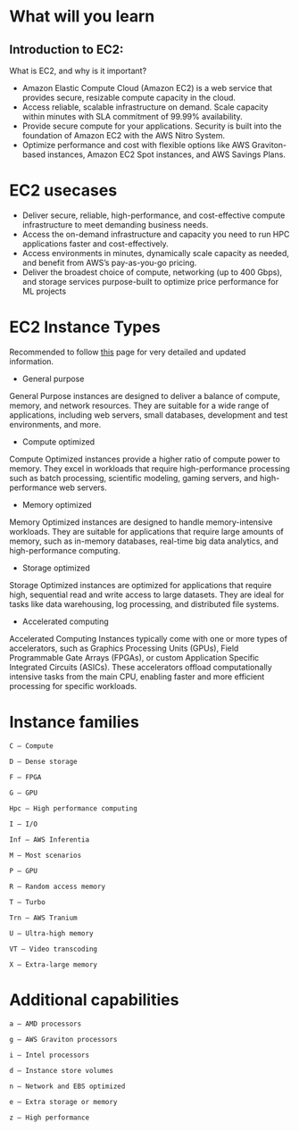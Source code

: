 # What will you learn 

## Introduction to EC2:

What is EC2, and why is it important?

- Amazon Elastic Compute Cloud (Amazon EC2) is a web service that provides secure, resizable compute capacity in the cloud.
- Access reliable, scalable infrastructure on demand. Scale capacity within minutes with SLA commitment of 99.99% availability.
- Provide secure compute for your applications. Security is built into the foundation of Amazon EC2 with the AWS Nitro System.
- Optimize performance and cost with flexible options like AWS Graviton-based instances, Amazon EC2 Spot instances, and AWS Savings Plans.

# EC2 usecases

- Deliver secure, reliable, high-performance, and cost-effective compute infrastructure to meet demanding business needs.
- Access the on-demand infrastructure and capacity you need to run HPC applications faster and cost-effectively.
- Access environments in minutes, dynamically scale capacity as needed, and benefit from AWS’s pay-as-you-go pricing.
- Deliver the broadest choice of compute, networking (up to 400 Gbps), and storage services purpose-built to optimize price performance for ML projects


# EC2 Instance Types

Recommended to follow [this](https://docs.aws.amazon.com/AWSEC2/latest/UserGuide/instance-types.html) page for very detailed and updated information.

- General purpose


General Purpose instances are designed to deliver a balance of compute, memory, and network resources. They are suitable for a wide range of applications, including web servers,
small databases, development and test environments, and more.


- Compute optimized


Compute Optimized instances provide a higher ratio of compute power to memory. They excel in workloads that require high-performance processing such as batch processing, 
scientific modeling, gaming servers, and high-performance web servers.


- Memory optimized


Memory Optimized instances are designed to handle memory-intensive workloads. They are suitable for applications that require large amounts of memory, such as in-memory databases,
real-time big data analytics, and high-performance computing.


- Storage optimized


Storage Optimized instances are optimized for applications that require high, sequential read and write access to large datasets. 
They are ideal for tasks like data warehousing, log processing, and distributed file systems.


- Accelerated computing


Accelerated Computing Instances typically come with one or more types of accelerators, such as Graphics Processing Units (GPUs),
Field Programmable Gate Arrays (FPGAs), or custom Application Specific Integrated Circuits (ASICs). 
These accelerators offload computationally intensive tasks from the main CPU, enabling faster and more efficient processing for specific workloads.

# Instance families

    C – Compute

    D – Dense storage

    F – FPGA

    G – GPU

    Hpc – High performance computing

    I – I/O

    Inf – AWS Inferentia

    M – Most scenarios

    P – GPU

    R – Random access memory

    T – Turbo

    Trn – AWS Tranium

    U – Ultra-high memory

    VT – Video transcoding

    X – Extra-large memory

# Additional capabilities

    a – AMD processors

    g – AWS Graviton processors

    i – Intel processors

    d – Instance store volumes

    n – Network and EBS optimized

    e – Extra storage or memory

    z – High performance

